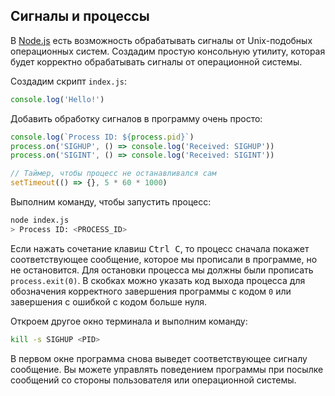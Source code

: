 ## Сигналы и процессы

В [Node.js](/tools/nodejs/) есть возможность обрабатывать сигналы от Unix-подобных операционных систем. Создадим простую консольную утилиту, которая будет корректно обрабатывать сигналы от операционной системы.

Создадим скрипт `index.js`:

```js
console.log('Hello!')
```

Добавить обработку сигналов в программу очень просто:

```js
console.log(`Process ID: ${process.pid}`)
process.on('SIGHUP', () => console.log('Received: SIGHUP'))
process.on('SIGINT', () => console.log('Received: SIGINT'))

// Таймер, чтобы процесс не останавливался сам
setTimeout(() => {}, 5 * 60 * 1000)
```

Выполним команду, чтобы запустить процесс:

```bash
node index.js
> Process ID: <PROCESS_ID>
```

Если нажать сочетание клавиш <kbd>Ctrl C</kbd>, то процесс сначала покажет соответствующее сообщение, которое мы прописали в программе, но не остановится. Для остановки процесса мы должны были прописать `process.exit(0)`. В скобках можно указать код выхода процесса для обозначения корректного завершения программы с кодом `0` или завершения с ошибкой с кодом больше нуля.

Откроем другое окно терминала и выполним команду:

```bash
kill -s SIGHUP <PID>
```

В первом окне программа снова выведет соответствующее сигналу сообщение. Вы можете управлять поведением программы при посылке сообщений со стороны пользователя или операционной системы.
